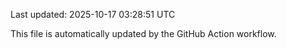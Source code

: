 Last updated: 2025-10-17 03:28:51 UTC

This file is automatically updated by the GitHub Action workflow.

